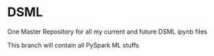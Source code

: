 # DSML
One Master Repository for all my current and future DSML ipynb files

This branch  will contain all PySpark ML stuffs
